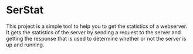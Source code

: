 # SerStat

This project is a simple tool to help you to get the statistics of a webserver. It gets the
statistics of the server by sending a request to the server and getting the response that is used to
determine whether or not the server is up and running.

